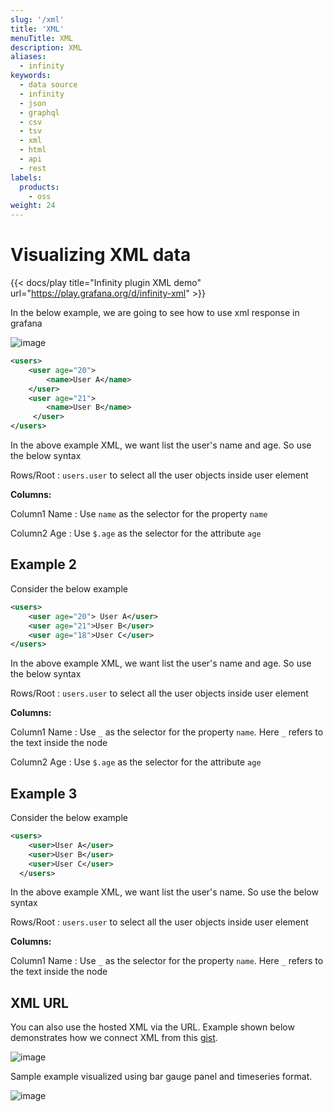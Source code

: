 ```yaml
---
slug: '/xml'
title: 'XML'
menuTitle: XML
description: XML
aliases:
  - infinity
keywords:
  - data source
  - infinity
  - json
  - graphql
  - csv
  - tsv
  - xml
  - html
  - api
  - rest
labels:
  products:
    - oss
weight: 24
---
```


# Visualizing XML data

{{< docs/play title="Infinity plugin XML demo" url="https://play.grafana.org/d/infinity-xml" >}}

In the below example, we are going to see how to use xml response in grafana

![image](https://user-images.githubusercontent.com/153843/99292060-a0716e00-2838-11eb-9af8-cf87adfd8fd5.png#center)

```xml
<users>
    <user age="20">
        <name>User A</name>
    </user>
    <user age="21">
        <name>User B</name>
     </user>
</users>
```

In the above example XML, we want list the user's name and age. So use the below syntax

Rows/Root : `users.user` to select all the user objects inside user element

**Columns:**

Column1 Name : Use `name` as the selector for the property `name`

Column2 Age : Use `$.age` as the selector for the attribute `age`

## Example 2

Consider the below example

```xml
<users>
    <user age="20"> User A</user>
    <user age="21">User B</user>
    <user age="18">User C</user>
</users>
```

In the above example XML, we want list the user's name and age. So use the below syntax

Rows/Root : `users.user` to select all the user objects inside user element

**Columns:**

Column1 Name : Use `_` as the selector for the property `name`. Here `_` refers to the text inside the node

Column2 Age : Use `$.age` as the selector for the attribute `age`

## Example 3

Consider the below example

```xml
<users>
    <user>User A</user>
    <user>User B</user>
    <user>User C</user>
  </users>
```

In the above example XML, we want list the user's name. So use the below syntax

Rows/Root : `users.user` to select all the user objects inside user element

**Columns:**

Column1 Name : Use `_` as the selector for the property `name`. Here `_` refers to the text inside the node

## XML URL

You can also use the hosted XML via the URL. Example shown below demonstrates how we connect XML from this [gist](https://gist.githubusercontent.com/yesoreyeram/655a362eed0f51be24e16d3f1127a31d/raw/aa58549a5cf9d06dae1204b5a09be5d651adc744/text.xml).

![image](https://user-images.githubusercontent.com/153843/99293208-39ed4f80-283a-11eb-831e-ae14d297a2f3.png#center)

Sample example visualized using bar gauge panel and timeseries format.

![image](https://user-images.githubusercontent.com/153843/99294213-a9b00a00-283b-11eb-9b8b-26842c2bc69b.png#center)
